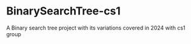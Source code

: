 # BinarySearchTree-cs1
A Binary search tree project with its variations covered in 2024 with cs1 group
